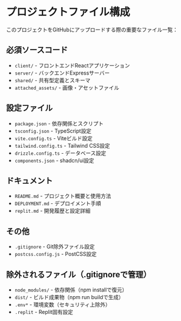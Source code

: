# プロジェクトファイル構成

このプロジェクトをGitHubにアップロードする際の重要なファイル一覧：

## 必須ソースコード
- `client/` - フロントエンドReactアプリケーション
- `server/` - バックエンドExpressサーバー  
- `shared/` - 共有型定義とスキーマ
- `attached_assets/` - 画像・アセットファイル

## 設定ファイル
- `package.json` - 依存関係とスクリプト
- `tsconfig.json` - TypeScript設定
- `vite.config.ts` - Viteビルド設定
- `tailwind.config.ts` - Tailwind CSS設定
- `drizzle.config.ts` - データベース設定
- `components.json` - shadcn/ui設定

## ドキュメント
- `README.md` - プロジェクト概要と使用方法
- `DEPLOYMENT.md` - デプロイメント手順  
- `replit.md` - 開発履歴と設定詳細

## その他
- `.gitignore` - Git除外ファイル設定
- `postcss.config.js` - PostCSS設定

## 除外されるファイル（.gitignoreで管理）
- `node_modules/` - 依存関係（npm installで復元）
- `dist/` - ビルド成果物（npm run buildで生成）
- `.env*` - 環境変数（セキュリティ上除外）
- `.replit` - Replit固有設定